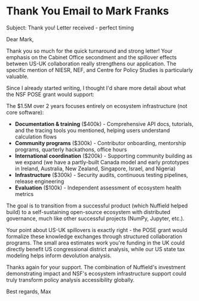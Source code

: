 # Thank You Email to Mark Franks

Subject: Thank you! Letter received - perfect timing

Dear Mark,

Thank you so much for the quick turnaround and strong letter! Your emphasis on the Cabinet Office secondment and the spillover effects between US-UK collaboration really strengthens our application. The specific mention of NIESR, NEF, and Centre for Policy Studies is particularly valuable.

Since I already started writing, I thought I'd share more detail about what the NSF POSE grant would support:

The $1.5M over 2 years focuses entirely on ecosystem infrastructure (not core software):
- **Documentation & training** ($400k) - Comprehensive API docs, tutorials, and the tracing tools you mentioned, helping users understand calculation flows
- **Community programs** ($300k) - Contributor onboarding, mentorship programs, quarterly hackathons, office hours
- **International coordination** ($200k) - Supporting community building as we expand (we have a partly-built Canada model and early prototypes in Ireland, Australia, New Zealand, Singapore, Israel, and Nigeria)
- **Infrastructure** ($300k) - Security audits, continuous testing pipelines, release engineering
- **Evaluation** ($100k) - Independent assessment of ecosystem health metrics

The goal is to transition from a successful product (which Nuffield helped build) to a self-sustaining open-source ecosystem with distributed governance, much like other successful projects (NumPy, Jupyter, etc.).

Your point about US-UK spillovers is exactly right - the POSE grant would formalize these knowledge exchanges through structured collaboration programs. The small area estimates work you're funding in the UK could directly benefit US congressional district analysis, while our US state tax modeling helps inform devolution analysis.

Thanks again for your support. The combination of Nuffield's investment demonstrating impact and NSF's ecosystem infrastructure support could truly transform policy analysis accessibility globally.

Best regards,
Max